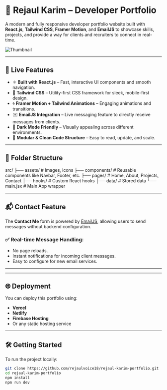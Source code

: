 # 💼 Rejaul Karim – Developer Portfolio

A modern and fully responsive developer portfolio website built with **React.js**, **Tailwind CSS**, **Framer Motion**, and **EmailJS** to showcase skills, projects, and provide a way for clients and recruiters to connect in real-time.

![Thumbnail](https://i.ibb.co/mCkby6bv/Screenshot-2025-07-29-at-12-09-30-PM.png)

---

## 🚀 Live Features

- ⚛️ **Built with React.js** – Fast, interactive UI components and smooth navigation.
- 🎨 **Tailwind CSS** – Utility-first CSS framework for sleek, mobile-first design.
- 🌀 **Framer Motion + Tailwind Animations** – Engaging animations and transitions.
- ✉️ **EmailJS Integration** – Live messaging feature to directly receive messages from clients.
- 🌙 **Dark Mode Friendly** – Visually appealing across different environments.
- 🧩 **Modular & Clean Code Structure** – Easy to read, update, and scale.

---

## 📁 Folder Structure

src/
├── assets/ # Images, icons
├── components/ # Reusable components like Navbar, Footer, etc.
├── pages/ # Home, About, Projects, Contact
├── hooks/ # Custom React hooks
├── data/ # Stored data
└── main.jsx # Main App wrapper


---

## 📬 Contact Feature

The **Contact Me** form is powered by [EmailJS](https://www.emailjs.com/), allowing users to send messages without backend configuration.

### ✅ Real-time Message Handling:
- No page reloads.
- Instant notifications for incoming client messages.
- Easy to configure for new email services.

---

---

## 🌐 Deployment

You can deploy this portfolio using:

- **Vercel**
- **Netlify**
- **Firebase Hosting**
- Or any static hosting service

---

## 🛠️ Getting Started

To run the project locally:

```bash
git clone https://github.com/rejaulvoice18/rejaul-karim-portfolio.git
cd rejaul-karim-portfolio
npm install
npm run dev



